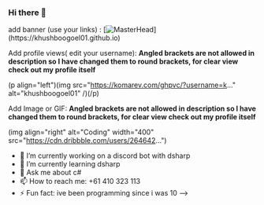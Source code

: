 ### Hi there 👋

add banner (use your links) :
[![MasterHead](https://media-exp1.licdn.com/dms/imag...)](https://khushboogoel01.github.io)

Add profile views( edit your username):
**Angled brackets are not allowed in description so I have changed them to round brackets, for clear view check out my profile itself**

(p align="left")(img src="https://komarev.com/ghpvc/?username=k..." alt="khushboogoel01" /)(/p)

Add Image or GIF:
**Angled brackets are not allowed in description so I have changed them to round brackets, for clear view check out my profile itself**

(img align="right" alt="Coding" width="400" src="https://cdn.dribbble.com/users/264642...")




- 🔭 I’m currently working on a discord bot with dsharp
- 🌱 I’m currently learning dsharp
- 💬 Ask me about c# 
- 📫 How to reach me: +61 410 323 113
- ⚡ Fun fact: ive been programming since i was 10
-->
